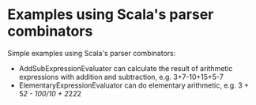 Examples using Scala's parser combinators
=========================================

Simple examples using Scala's parser combinators:

* AddSubExpressionEvaluator can calculate the result of arithmetic expressions with addition and subtraction, e.g. 3+7-10+15+5-7
* ElementaryExpressionEvaluator can do elementary arithmetic, e.g. 3 + 5*2 - 100/10 + 2*2*2*2